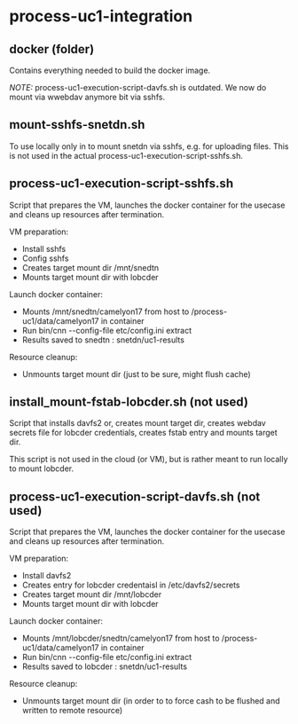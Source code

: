 # process-uc1-integration

## docker (folder)

Contains everything needed to build the docker image.

_NOTE:_ process-uc1-execution-script-davfs.sh is outdated. We now do mount via wwebdav anymore bit via sshfs.

## mount-sshfs-snetdn.sh

To use locally only in to mount snetdn via sshfs, e.g. for uploading files. This is not used in the actual process-uc1-execution-script-sshfs.sh.

## process-uc1-execution-script-sshfs.sh

Script that prepares the VM, launches the docker container for the usecase and cleans up resources after termination.

VM preparation:
- Install sshfs
- Config sshfs
- Creates target mount dir /mnt/snedtn
- Mounts target mount dir with lobcder

Launch docker container:
- Mounts /mnt/snedtn/camelyon17 from host to /process-uc1/data/camelyon17 in container
- Run bin/cnn --config-file etc/config.ini extract
- Results saved to snedtn : snetdn/uc1-results

Resource cleanup:
- Unmounts target mount dir (just to be sure, might flush cache)


## install_mount-fstab-lobcder.sh (not used)

Script that installs davfs2 or, creates mount target dir, creates webdav secrets file for lobcder credentials, creates fstab entry and mounts target dir.

This script is not used in the cloud (or VM), but is rather meant to run locally to mount lobcder.

## process-uc1-execution-script-davfs.sh (not used)

Script that prepares the VM, launches the docker container for the usecase and cleans up resources after termination.

VM preparation:
- Install davfs2
- Creates entry for lobcder credentaisl in /etc/davfs2/secrets
- Creates target mount dir /mnt/lobcder
- Mounts target mount dir with lobcder

Launch docker container:
- Mounts /mnt/lobcder/snedtn/camelyon17 from host to /process-uc1/data/camelyon17 in container
- Run bin/cnn --config-file etc/config.ini extract
- Results saved to lobcder : snetdn/uc1-results

Resource cleanup:
- Unmounts target mount dir (in order to to force cash to be flushed and written to remote resource)

